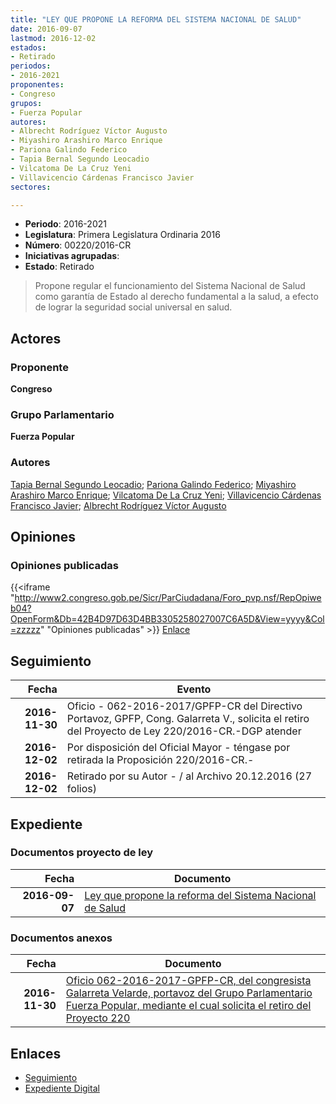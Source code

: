 ```yaml
---
title: "LEY QUE PROPONE LA REFORMA DEL SISTEMA NACIONAL DE SALUD"
date: 2016-09-07
lastmod: 2016-12-02
estados:
- Retirado
periodos:
- 2016-2021
proponentes:
- Congreso
grupos:
- Fuerza Popular
autores:
- Albrecht Rodríguez Víctor Augusto
- Miyashiro Arashiro Marco Enrique
- Pariona Galindo Federico
- Tapia Bernal Segundo Leocadio
- Vilcatoma De La Cruz Yeni
- Villavicencio Cárdenas Francisco Javier
sectores:

---
```

- **Periodo**: 2016-2021
- **Legislatura**: Primera Legislatura Ordinaria 2016
- **Número**: 00220/2016-CR
- **Iniciativas agrupadas**: 
- **Estado**: Retirado

> Propone regular el funcionamiento del Sistema Nacional de Salud como garantía de Estado al derecho fundamental a la salud, a efecto de lograr la seguridad social universal en salud.


## Actores

### Proponente

**Congreso**

### Grupo Parlamentario

**Fuerza Popular**

### Autores

[Tapia Bernal Segundo Leocadio](mailto:mailto:stapia@congreso.gob.pe); [Pariona Galindo Federico](mailto:mailto:fpariona@congreso.gob.pe); [Miyashiro Arashiro Marco Enrique](mailto:mailto:mmiyashiro@congreso.gob.pe); [Vilcatoma De La Cruz Yeni](mailto:mailto:yvilcatoma@congreso.gob.pe); [Villavicencio Cárdenas Francisco Javier](mailto:mailto:fvillavicencio@congreso.gob.pe); [Albrecht Rodríguez Víctor Augusto](mailto:mailto:valbrecht@congreso.gob.pe)

## Opiniones

### Opiniones publicadas

{{<iframe "http://www2.congreso.gob.pe/Sicr/ParCiudadana/Foro_pvp.nsf/RepOpiweb04?OpenForm&Db=42B4D97D63D4BB3305258027007C6A5D&View=yyyy&Col=zzzzz" "Opiniones publicadas" >}}
[Enlace](http://www2.congreso.gob.pe/Sicr/ParCiudadana/Foro_pvp.nsf/RepOpiweb04?OpenForm&Db=42B4D97D63D4BB3305258027007C6A5D&View=yyyy&Col=zzzzz)


## Seguimiento

| Fecha | Evento |
|------:|--------|
| **2016-11-30** | Oficio - 062-2016-2017/GPFP-CR del Directivo Portavoz, GPFP, Cong. Galarreta V., solicita el retiro del Proyecto de Ley 220/2016-CR.-DGP atender |
| **2016-12-02** | Por disposición del Oficial Mayor - téngase por retirada la Proposición 220/2016-CR.- |
| **2016-12-02** | Retirado por su Autor - / al Archivo 20.12.2016 (27 folios) |

## Expediente

### Documentos proyecto de ley

| Fecha | Documento |
|------:|-----------|
| **2016-09-07** | [Ley que propone la reforma del Sistema Nacional de Salud](http://www.leyes.congreso.gob.pe/Documentos/2016_2021/Proyectos_de_Ley_y_de_Resoluciones_Legislativas/PL0022020160907..pdf) |

### Documentos anexos

| Fecha | Documento |
|------:|-----------|
| **2016-11-30** | [Oficio 062-2016-2017-GPFP-CR, del congresista Galarreta Velarde, portavoz del Grupo Parlamentario Fuerza Popular, mediante el cual solicita el retiro del Proyecto 220](http://www.leyes.congreso.gob.pe/Documentos/2016_2021/Oficios/Congresistas/OFICIO-062-2016-2017-GPFP-CR.pdf) |

## Enlaces

- [Seguimiento](http://www2.congreso.gob.pe/Sicr/TraDocEstProc/CLProLey2016.nsf/f7fff46988ca05b1052578e100829cc7/d8e7aae3be0f743f05258027007708e4?OpenDocument)
- [Expediente Digital](http://www2.congreso.gob.pe/Sicr/TraDocEstProc/Expvirt_2011.nsf/visbusqptramdoc1621/00220?opendocument)

